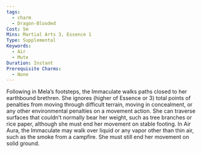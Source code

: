 ```yaml
---
tags:
  - charm
  - Dragon-Blooded
Cost: 5m
Mins: Martial Arts 3, Essence 1
Type: Supplemental
Keywords:
  - Air
  - Mute
Duration: Instant
Prerequisite Charms:
  - None
---
```

Following in Mela’s footsteps, the Immaculate walks paths closed to her earthbound brethren. She ignores (higher of Essence or 3) total points of penalties from moving through difficult terrain, moving in concealment, or any other environmental penalties on a movement action. She can traverse surfaces that couldn’t normally bear her weight, such as tree branches or rice paper, although she must end her movement on stable footing. In Air Aura, the Immaculate may walk over liquid or any vapor other than thin air, such as the smoke from a campfire. She must still end her movement on solid ground.